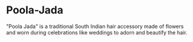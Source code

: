 # Poola-Jada
"Poola Jada" is a traditional South Indian hair accessory made of flowers and worn during celebrations like weddings to adorn and beautify the hair.
